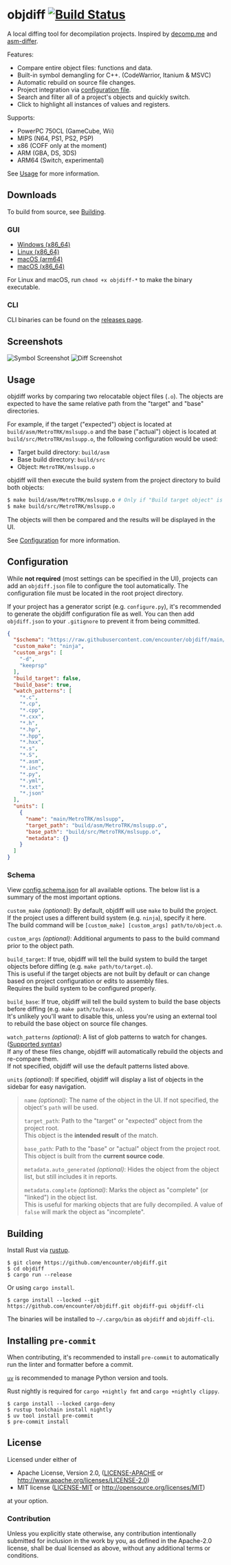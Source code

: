 # objdiff [![Build Status]][actions]

[Build Status]: https://github.com/encounter/objdiff/actions/workflows/build.yaml/badge.svg
[actions]: https://github.com/encounter/objdiff/actions

A local diffing tool for decompilation projects. Inspired by [decomp.me](https://decomp.me) and [asm-differ](https://github.com/simonlindholm/asm-differ).

Features:

- Compare entire object files: functions and data.
- Built-in symbol demangling for C++. (CodeWarrior, Itanium & MSVC)
- Automatic rebuild on source file changes.
- Project integration via [configuration file](#configuration).
- Search and filter all of a project's objects and quickly switch.
- Click to highlight all instances of values and registers.

Supports:

- PowerPC 750CL (GameCube, Wii)
- MIPS (N64, PS1, PS2, PSP)
- x86 (COFF only at the moment)
- ARM (GBA, DS, 3DS)
- ARM64 (Switch, experimental)

See [Usage](#usage) for more information.

## Downloads

To build from source, see [Building](#building).

### GUI

- [Windows (x86_64)](https://github.com/encounter/objdiff/releases/latest/download/objdiff-windows-x86_64.exe)
- [Linux (x86_64)](https://github.com/encounter/objdiff/releases/latest/download/objdiff-linux-x86_64)
- [macOS (arm64)](https://github.com/encounter/objdiff/releases/latest/download/objdiff-macos-arm64)
- [macOS (x86_64)](https://github.com/encounter/objdiff/releases/latest/download/objdiff-macos-x86_64)

For Linux and macOS, run `chmod +x objdiff-*` to make the binary executable.

### CLI

CLI binaries can be found on the [releases page](https://github.com/encounter/objdiff/releases).

## Screenshots

![Symbol Screenshot](assets/screen-symbols.png)
![Diff Screenshot](assets/screen-diff.png)

## Usage

objdiff works by comparing two relocatable object files (`.o`). The objects are expected to have the same relative path
from the "target" and "base" directories.

For example, if the target ("expected") object is located at `build/asm/MetroTRK/mslsupp.o` and the base ("actual")
object is located at `build/src/MetroTRK/mslsupp.o`, the following configuration would be used:

- Target build directory: `build/asm`
- Base build directory: `build/src`
- Object: `MetroTRK/mslsupp.o`

objdiff will then execute the build system from the project directory to build both objects:

```sh
$ make build/asm/MetroTRK/mslsupp.o # Only if "Build target object" is enabled
$ make build/src/MetroTRK/mslsupp.o
```

The objects will then be compared and the results will be displayed in the UI.

See [Configuration](#configuration) for more information.

## Configuration

While **not required** (most settings can be specified in the UI), projects can add an `objdiff.json` file to configure the tool automatically. The configuration file must be located in
the root project directory.

If your project has a generator script (e.g. `configure.py`), it's recommended to generate the objdiff configuration
file as well. You can then add `objdiff.json` to your `.gitignore` to prevent it from being committed.

```json
{
  "$schema": "https://raw.githubusercontent.com/encounter/objdiff/main/config.schema.json",
  "custom_make": "ninja",
  "custom_args": [
    "-d",
    "keeprsp"
  ],
  "build_target": false,
  "build_base": true,
  "watch_patterns": [
    "*.c",
    "*.cp",
    "*.cpp",
    "*.cxx",
    "*.h",
    "*.hp",
    "*.hpp",
    "*.hxx",
    "*.s",
    "*.S",
    "*.asm",
    "*.inc",
    "*.py",
    "*.yml",
    "*.txt",
    "*.json"
  ],
  "units": [
    {
      "name": "main/MetroTRK/mslsupp",
      "target_path": "build/asm/MetroTRK/mslsupp.o",
      "base_path": "build/src/MetroTRK/mslsupp.o",
      "metadata": {}
    }
  ]
}
```

### Schema

View [config.schema.json](config.schema.json) for all available options. The below list is a summary of the most important options.

`custom_make` _(optional)_: By default, objdiff will use `make` to build the project.  
If the project uses a different build system (e.g. `ninja`), specify it here.  
The build command will be `[custom_make] [custom_args] path/to/object.o`.

`custom_args` _(optional)_: Additional arguments to pass to the build command prior to the object path.

`build_target`: If true, objdiff will tell the build system to build the target objects before diffing (e.g.
  `make path/to/target.o`).  
This is useful if the target objects are not built by default or can change based on project configuration or edits
to assembly files.  
Requires the build system to be configured properly.

`build_base`: If true, objdiff will tell the build system to build the base objects before diffing (e.g. `make path/to/base.o`).  
It's unlikely you'll want to disable this, unless you're using an external tool to rebuild the base object on source file changes.

`watch_patterns` _(optional)_: A list of glob patterns to watch for changes.
([Supported syntax](https://docs.rs/globset/latest/globset/#syntax))  
If any of these files change, objdiff will automatically rebuild the objects and re-compare them.  
If not specified, objdiff will use the default patterns listed above.

`units` _(optional)_: If specified, objdiff will display a list of objects in the sidebar for easy navigation.

> `name` _(optional)_: The name of the object in the UI. If not specified, the object's `path` will be used.
>
> `target_path`: Path to the "target" or "expected" object from the project root.  
> This object is the **intended result** of the match.
>
> `base_path`: Path to the "base" or "actual" object from the project root.  
> This object is built from the **current source code**.
>
> `metadata.auto_generated` _(optional)_: Hides the object from the object list, but still includes it in reports.
>
> `metadata.complete` _(optional)_: Marks the object as "complete" (or "linked") in the object list.  
> This is useful for marking objects that are fully decompiled. A value of `false` will mark the object as "incomplete".

## Building

Install Rust via [rustup](https://rustup.rs).

```shell
$ git clone https://github.com/encounter/objdiff.git
$ cd objdiff
$ cargo run --release
```

Or using `cargo install`.

```shell
$ cargo install --locked --git https://github.com/encounter/objdiff.git objdiff-gui objdiff-cli
```

The binaries will be installed to `~/.cargo/bin` as `objdiff` and `objdiff-cli`.

## Installing `pre-commit`

When contributing, it's recommended to install `pre-commit` to automatically run the linter and formatter before a commit.

[`uv`](https://github.com/astral-sh/uv#installation) is recommended to manage Python version and tools.

Rust nightly is required for `cargo +nightly fmt` and `cargo +nightly clippy`.

```shell
$ cargo install --locked cargo-deny
$ rustup toolchain install nightly
$ uv tool install pre-commit
$ pre-commit install
```

## License

Licensed under either of

- Apache License, Version 2.0, ([LICENSE-APACHE](LICENSE-APACHE) or <http://www.apache.org/licenses/LICENSE-2.0>)
- MIT license ([LICENSE-MIT](LICENSE-MIT) or <http://opensource.org/licenses/MIT>)

at your option.

### Contribution

Unless you explicitly state otherwise, any contribution intentionally submitted for inclusion in the work by you, as
defined in the Apache-2.0 license, shall be dual licensed as above, without any additional terms or conditions.
